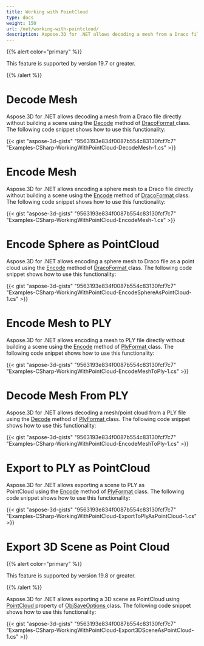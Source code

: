 ```yaml
---
title: Working with PointCloud
type: docs
weight: 150
url: /net/working-with-pointcloud/
description: Aspose.3D for .NET allows decoding a mesh from a Draco file directly without building a scene using the Decode method of DracoFormat class.
---
```


{{% alert color="primary" %}} 

This feature is supported by version 19.7 or greater.

{{% /alert %}} 
# **Decode Mesh**
Aspose.3D for .NET allows decoding a mesh from a Draco file directly without building a scene using the [Decode](https://reference.aspose.com/net/3d/aspose.threed.formats.dracoformat/decode/methods/1) method of [DracoFormat ](https://reference.aspose.com/net/3d/aspose.threed.formats/dracoformat)class. The following code snippet shows how to use this functionality:



{{< gist "aspose-3d-gists" "9563193e834f0087b554c83130fcf7c7" "Examples-CSharp-WorkingWithPointCloud-DecodeMesh-1.cs" >}}
# **Encode Mesh**
Aspose.3D for .NET allows encoding a sphere mesh to a Draco file directly without building a scene using the [Encode](https://reference.aspose.com/net/3d/aspose.threed.formats.dracoformat/encode/methods/2) method of [DracoFormat ](https://reference.aspose.com/net/3d/aspose.threed.formats/dracoformat)class. The following code snippet shows how to use this functionality:



{{< gist "aspose-3d-gists" "9563193e834f0087b554c83130fcf7c7" "Examples-CSharp-WorkingWithPointCloud-EncodeMesh-1.cs" >}}
# **Encode Sphere as PointCloud**
Aspose.3D for .NET allows encoding a sphere mesh to Draco file as a point cloud using the [Encode](https://reference.aspose.com/net/3d/aspose.threed.formats.dracoformat/encode/methods/2) method of [DracoFormat ](https://reference.aspose.com/net/3d/aspose.threed.formats/dracoformat)class. The following code snippet shows how to use this functionality:



{{< gist "aspose-3d-gists" "9563193e834f0087b554c83130fcf7c7" "Examples-CSharp-WorkingWithPointCloud-EncodeSphereAsPointCloud-1.cs" >}}
# **Encode Mesh to PLY**
Aspose.3D for .NET allows encoding a mesh to PLY file directly without building a scene using the [Encode](https://reference.aspose.com/net/3d/aspose.threed.formats.plyformat/encode/methods/1) method of [PlyFormat ](https://reference.aspose.com/net/3d/aspose.threed.formats/plyformat)class. The following code snippet shows how to use this functionality:



{{< gist "aspose-3d-gists" "9563193e834f0087b554c83130fcf7c7" "Examples-CSharp-WorkingWithPointCloud-EncodeMeshToPly-1.cs" >}}
# **Decode Mesh From PLY**
Aspose.3D for .NET allows decoding a mesh/point cloud from a PLY file using the [Decode](https://reference.aspose.com/net/3d/aspose.threed.formats.plyformat/decode/methods/1) method of [PlyFormat ](https://reference.aspose.com/net/3d/aspose.threed.formats/plyformat)class. The following code snippet shows how to use this functionality:



{{< gist "aspose-3d-gists" "9563193e834f0087b554c83130fcf7c7" "Examples-CSharp-WorkingWithPointCloud-EncodeMeshToPly-1.cs" >}}
# **Export to PLY as PointCloud**
Aspose.3D for .NET allows exporting a scene to PLY as PointCloud using the [Encode](https://reference.aspose.com/net/3d/aspose.threed.formats.plyformat/encode/methods/1) method of [PlyFormat ](https://reference.aspose.com/net/3d/aspose.threed.formats/plyformat)class. The following code snippet shows how to use this functionality:



{{< gist "aspose-3d-gists" "9563193e834f0087b554c83130fcf7c7" "Examples-CSharp-WorkingWithPointCloud-ExportToPlyAsPointCloud-1.cs" >}}
# **Export 3D Scene as Point Cloud**
{{% alert color="primary" %}} 

This feature is supported by version 19.8 or greater.

{{% /alert %}} 

Aspose.3D for .NET allows exporting a 3D scene as PointCloud using [PointCloud ](https://reference.aspose.com/net/3d/aspose.threed.formats/objsaveoptions/properties/pointcloud)property of [ObjSaveOptions ](https://reference.aspose.com/net/3d/aspose.threed.formats/objsaveoptions)class. The following code snippet shows how to use this functionality:

{{< gist "aspose-3d-gists" "9563193e834f0087b554c83130fcf7c7" "Examples-CSharp-WorkingWithPointCloud-Export3DSceneAsPointCloud-1.cs" >}}
